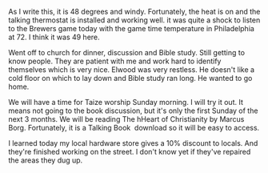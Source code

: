 <html><body><p>As I write this, it is 48 degrees and windy. Fortunately, the heat is on and the talking thermostat is installed and working well. it was quite a shock to listen to the Brewers game today with the game time temperature in Philadelphia at 72. I think it was 49 here. 

Went off to church for dinner, discussion and Bible study. Still getting to know people. They are patient with me and work hard to identify themselves which is very nice. Elwood was very restless. He doesn't like a cold floor on which to lay down and Bible study ran long. He wanted to go home. 

We will have a time for Taize worship Sunday morning. I will try it out. It means not going to the book discussion, but it's only the first Sunday of the next 3 months. We will be reading The hHeart of Christianity by Marcus Borg. Fortunately, it is a Talking Book  download so it will be easy to access. 

I learned today my local hardware store gives a 10% discount to locals. And they're finished working on the street. I don't know yet if they've repaired the areas they dug up.</p></body></html>